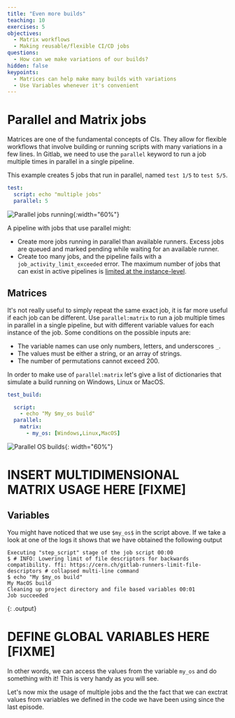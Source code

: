 ```yaml
---
title: "Even more builds"
teaching: 10
exercises: 5
objectives:
  - Matrix workflows
  - Making reusable/flexible CI/CD jobs
questions:
  - How can we make variations of our builds?
hidden: false
keypoints:
  - Matrices can help make many builds with variations
  - Use Variables whenever it's convenient
---
```



# Parallel and  Matrix jobs

Matrices are one of the fundamental concepts of CIs. They allow for flexible workflows that involve building or running scripts with many variations in a few lines. In Gitlab, we need to use the `parallel` keyword to run a job multiple times in parallel in a single pipeline.

This example creates 5 jobs that run in parallel, named `test 1/5` to `test 5/5`.

```yml
test:
  script: echo "multiple jobs"
  parallel: 5
```

![Parallel jobs running]({{site.baseurl}}/fig/parallel-example.png){:width="60%"}

A pipeline with jobs that use parallel might:

- Create more jobs running in parallel than available runners. Excess jobs are queued and marked pending while waiting for an available runner.
- Create too many jobs, and the pipeline fails with a `job_activity_limit_exceeded` error. The maximum number of jobs that can exist in active pipelines is [limited at the instance-level](https://docs.gitlab.com/ee/administration/instance_limits.html#number-of-jobs-in-active-pipelines).


## Matrices

It's not really useful to simply repeat the same exact job, it is far more useful if each job can be different.
Use `parallel:matrix` to run a job multiple times in parallel in a single pipeline, but with different variable values for each instance of the job. Some conditions on the possible inputs are:
- The variable names can use only numbers, letters, and underscores `_`.
- The values must be either a string, or an array of strings.
- The number of permutations cannot exceed 200.

In order to make use of `parallel:matrix` let's give a list of dictionaries that simulate a build running on Windows, Linux or MacOS.
<!-- and installing some package we need with 2 versions. Let's define two variables `$OS` and `$package-version`. -->


```yml
test_build:

  script:
    - echo "My $my_os build"
  parallel:
    matrix:
      - my_os: [Windows,Linux,MacOS]

```

![Parallel OS builds]({{site.baseurl}}/fig/parallel-os.png){: width="60%"}



# INSERT MULTIDIMENSIONAL MATRIX USAGE HERE [FIXME]



## Variables

You might have noticed that we use `$my_os$` in the script above. If we take a look at one of the logs it shows that we have obtained the following output
```
Executing "step_script" stage of the job script 00:00
$ # INFO: Lowering limit of file descriptors for backwards compatibility. ffi: https://cern.ch/gitlab-runners-limit-file-descriptors # collapsed multi-line command
$ echo "My $my_os build"
My MacOS build
Cleaning up project directory and file based variables 00:01
Job succeeded
```
{: .output}


# DEFINE GLOBAL VARIABLES HERE [FIXME]


In other words, we can access the values from the variable `my_os` and do something with it! This is very handy as you will see.

Let's now mix the usage of multiple jobs and the the fact that we can exctrat values from variables we defined in the code we have been using since the last episode.
